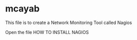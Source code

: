 # mcayab
This file is to create a Network Monitoring Tool called Nagios

Open the file 
HOW TO INSTALL NAGIOS
